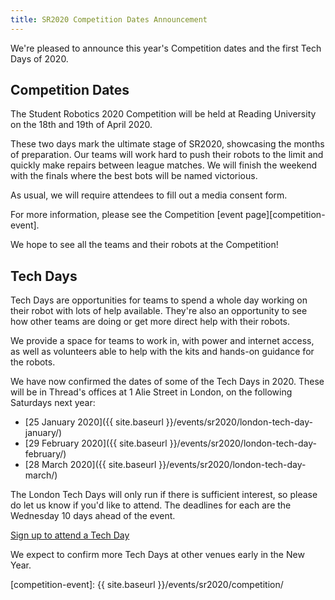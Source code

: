 ```yaml
---
title: SR2020 Competition Dates Announcement
---
```


We're pleased to announce this year's Competition dates and the first Tech Days of 2020.

## Competition Dates

The Student Robotics 2020 Competition will be held at Reading University on the 18th and 19th of April 2020.

These two days mark the ultimate stage of SR2020, showcasing the months of preparation. Our teams will work hard to push their robots to the limit and quickly make repairs between league matches. We will finish the weekend with the finals where the best bots will be named victorious.

As usual, we will require attendees to fill out a media consent form.

For more information, please see the Competition [event page][competition-event].

We hope to see all the teams and their robots at the Competition!

## Tech Days

Tech Days are opportunities for teams to spend a whole day working on their
robot with lots of help available. They're also an opportunity to see how other
teams are doing or get more direct help with their robots.

We provide a space for teams to work in, with power and internet access, as well
as volunteers able to help with the kits and hands-on guidance for the robots.

We have now confirmed the dates of some of the Tech Days in 2020.
These will be in Thread's offices at 1 Alie Street in London, on the following
Saturdays next year:

 * [25 January 2020]({{ site.baseurl }}/events/sr2020/london-tech-day-january/)
 * [29 February 2020]({{ site.baseurl }}/events/sr2020/london-tech-day-february/)
 * [28 March 2020]({{ site.baseurl }}/events/sr2020/london-tech-day-march/)

The London Tech Days will only run if there is sufficient interest, so please do
let us know if you'd like to attend. The deadlines for each are the Wednesday 10
days ahead of the event.

[Sign up to attend a Tech Day](https://forms.gle/vSrzt4o85542MGcv8)

We expect to confirm more Tech Days at other venues early in the New Year.

[competition-event]: {{ site.baseurl }}/events/sr2020/competition/
